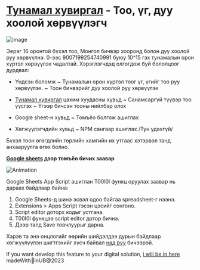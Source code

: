 # [Тунамал хувиргал](https://eloquent-bubblegum-02fffa.netlify.app/) - Тоо, үг, дуу хоолой хөрвүүлэгч

![image](https://user-images.githubusercontent.com/87542210/228274240-a3488110-93c5-42df-8f03-cc6ec19740c8.png)

  Эерэг 16 оронтой бүхэл тоо, Монгол бичвэр хооронд болон дуу хоолой руу хөрвүүлнэ. 0-ээс 9007199254740991 буюу 10^15 гэх тунамалын орон хүртэл хөрвүүлэх чадалтай. Хэрэглэгчдэд олгогдож буй бололцоог дурдвал:

* Үндсэн боломж 
 ~ Тунамалын орон хүртэл тоог үг, үгийг тоо руу хөрвүүлэх. 
 ~ Тоон бичвэрийг дуу хоолой руу хөрвүүлэх
 
* [Тунамал хувиргал](https://eloquent-bubblegum-02fffa.netlify.app/) цахим хуудасны хувьд
 ~ Санамсаргүй түүвэр тоо үүсгэх 
 ~ Үгээр бичсэн тооны нийлбэр олох

* Google sheet-н хувьд
 ~ Томъёо болгож ашиглах

* Хөгжүүлэгчдийн хувьд
   ~ NPM сангаар ашиглах /Тун удахгүй/

Бүхэл тоон өгөгдлийн төрлийн хамгийн их утгаас хэтэрвэл танд анхааруулга өгөх болно.

**[Google sheets](https://docs.google.com/spreadsheets) дээр томъёо бичих заавар**

![Animation](https://user-images.githubusercontent.com/87542210/232683486-a12ccf62-b01f-42ea-92c3-5a469737bcca.gif)

Google Sheets App Script ашиглан T00l0l функц оруулах заавар нь дараах байдлаар байна:

1. Google Sheets-д шинэ эсвэл одоо байгаа spreadsheet-г нээнэ.
2. Extensions > Apps Script гэсэн цэсийг сонгоно.
3. Script editor доторх кодыг устгана.
4. T00l0l функцээ script editor дотор бичнэ.
5. Дээр талд Save товчлуурыг дарна.

Хэрэв та энэ онцлогийг өөрийн шийдэлдээ дурын байдлаар хөгжүүлүүлэн шигтгэхийг хүсч байвал [над руу](mailto:batz.gg@gmail.com) бичээрэй.

If you want develop this feature to your digital solution, [i will be in here](mailto:batz.gg@gmail.com)
madeWith💝inUB@2023

